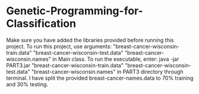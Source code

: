 # Genetic-Programming-for-Classification
Make sure you have added the libraries provided before running this project. To run this project, use arguments: "breast-cancer-wisconsin-train.data" "breast-cancer-wisconsin-test.data" "breast-cancer-wisconsin.names" in Main class. To run the executable, enter: java -jar PART3.jar "breast-cancer-wisconsin-train.data" "breast-cancer-wisconsin-test.data" "breast-cancer-wisconsin.names" in PART3 directory through terminal.
I have split the provided breast-cancer-names.data to 70% training and 30% testing. 
